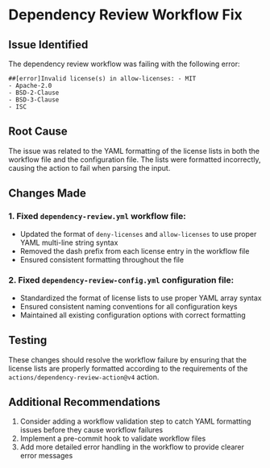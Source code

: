 # Dependency Review Workflow Fix

## Issue Identified
The dependency review workflow was failing with the following error:
```
##[error]Invalid license(s) in allow-licenses: - MIT
- Apache-2.0
- BSD-2-Clause
- BSD-3-Clause
- ISC
```

## Root Cause
The issue was related to the YAML formatting of the license lists in both the workflow file and the configuration file. The lists were formatted incorrectly, causing the action to fail when parsing the input.

## Changes Made

### 1. Fixed `dependency-review.yml` workflow file:
- Updated the format of `deny-licenses` and `allow-licenses` to use proper YAML multi-line string syntax
- Removed the dash prefix from each license entry in the workflow file
- Ensured consistent formatting throughout the file

### 2. Fixed `dependency-review-config.yml` configuration file:
- Standardized the format of license lists to use proper YAML array syntax
- Ensured consistent naming conventions for all configuration keys
- Maintained all existing configuration options with correct formatting

## Testing
These changes should resolve the workflow failure by ensuring that the license lists are properly formatted according to the requirements of the `actions/dependency-review-action@v4` action.

## Additional Recommendations
1. Consider adding a workflow validation step to catch YAML formatting issues before they cause workflow failures
2. Implement a pre-commit hook to validate workflow files
3. Add more detailed error handling in the workflow to provide clearer error messages